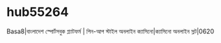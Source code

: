 # hub55264
Basa8|বাংলাদেশ স্পোর্টসবুক প্ল্যাটফর্ম | পিন-আপ স্টাইল অনলাইন ক্যাসিনো|ক্যাসিনো অনলাইন স্লট|0620
